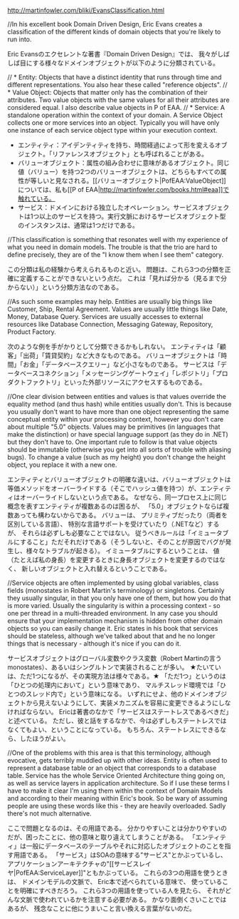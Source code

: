 http://martinfowler.com/bliki/EvansClassification.html

//In his excellent book Domain Driven Design, Eric Evans creates a classification of the different kinds of domain objects that you're likely to run into.

Eric Evansのエクセレントな著書『Domain Driven Design』では、
我々がしばしば目にする様々なドメインオブジェクトが以下のように分類されている。

//    * Entity: Objects that have a distinct identity that runs through time and different representations. You also hear these called "reference objects".
//    * Value Object: Objects that matter only has the combination of their attributes. Two value objects with the same values for all their attributes are considered equal. I also describe value objects in P of EAA.
//  * Service: A standalone operation within the context of your domain. A Service Object collects one or more services into an object. Typically you will have only one instance of each service object type within your execution context.

* エンティティ：アイデンティティを持ち、時間経過によって形を変えるオブジェクト。「リファレンスオブジェクト」とも呼ばれることがある。
* バリューオブジェクト：属性の組み合わせに意味があるオブジェクト。同じ値（バリュー）を持つ2つのバリューオブジェクトは、どちらもすべての属性が等しいと見なされる。[[バリューオブジェクト|PofEAA:ValueObject]]については、私も[[P of EAA|http://martinfowler.com/books.html#eaa]]で触れている。
* サービス：ドメインにおける独立したオペレーション。サービスオブジェクトは1つ以上のサービスを持つ。実行文脈におけるサービスオブジェクト型のインスタンスは、通常は1つだけである。

//This classification is something that resonates well with my experience of what you need in domain models. The trouble is that the trio are hard to define precisely, they are of the "I know them when I see them" category.

この分類は私の経験から考えられるものと近い。
問題は、これら3つの分類を正確に定義することができないという点だ。
これは「見れば分かる（見るまで分からない）」という分類方法なのである。

//As such some examples may help. Entities are usually big things like Customer, Ship, Rental Agreement. Values are usually little things like Date, Money, Database Query. Services are usually accesses to external resources like Database Connection, Messaging Gateway, Repository, Product Factory.

次のような例を手がかりとして分類できるかもしれない。
エンティティは「顧客」「出荷」「賃貸契約」など大きなものである。
バリューオブジェクトは「時間」「お金」「データベースクエリー」など小さなものである。
サービスは「データベースコネクション」「メッセージングゲートウェイ」「レポジトリ」「プロダクトファクトリ」といった外部リソースにアクセスするものである。

//One clear division between entities and values is that values override the equality method (and thus hash) while entities usually don't. This is because you usually don't want to have more than one object representing the same conceptual entity within your processing context, however you don't care about multiple "5.0" objects. Values may be primitives (in languages that make the distinction) or have special language support (as they do in .NET) but they don't have to. One important rule to follow is that value objects should be immutable (otherwise you get into all sorts of trouble with aliasing bugs). To change a value (such as my height) you don't change the height object, you replace it with a new one.

エンティティとバリューオブジェクトの明確な違いは、バリューオブジェクトは等価メソッドをオーバーライドする（そこでハッシュ値を持つ）が、エンティティはオーバーライドしないという点である。
なぜなら、同一プロセス上に同じ概念を表すエンティティが複数あるのは困るが、
「5.0」オブジェクトならば複数あっても構わないからである。
バリューは、
プリミティブだったり（両者を区別している言語）、
特別な言語サポートを受けていたり（.NETなど）するが、
それらは必ずしも必要なことではない。
従うべきルールは「イミュータブルにすること」ただそれだけである（そうしないと、そのことが原因でバグが発生し、様々なトラブルが起きる）。
イミュータブルにするということは、
値（たとえば私の身長）を変更するときに身長オブジェクトを変更するのではなく、
新しいオブジェクトと入れ替えるということである。

//Service objects are often implemented by using global variables, class fields (monostates in Robert Martin's terminology) or singletons. Certainly they usually singular, in that you only have one of them, but how you do that is more varied. Usually the singularity is within a processing context - so one per thread in a multi-threaded environment. In any case you should ensure that your implementation mechanism is hidden from other domain objects so you can easily change it. Eric states in his book that services should be stateless, although we've talked about that and he no longer things that is necessary - although it's nice if you can do it.

サービスオブジェクトはグローバル変数やクラス変数（Robert Martinの言うmonostates）、あるいはシングルトンで実装されることが多い。
★たいていは、ただ1つになるが、その実現方法は様々である。★
「ただ1つ」というのは「ひとつの処理内において」という意味であり、
マルチスレッド環境では「ひとつのスレッド内で」という意味になる。
いずれにせよ、他のドメインオブジェクトから見えないようにして、実装メカニズムを容易に変更できるようにしなければならない。
Ericは著書のなかで「サービスはステートレスであるべきだ」と述べている。
ただし、彼と話をするなかで、今は必ずしもステートレスではなくてもよい、ということになっている。
もちろん、ステートレスにできるなら、したほうがよい。

//One of the problems with this area is that this terminology, although evocative, gets terribly muddled up with other ideas. Entity is often used to represent a database table or an object that corresponds to a database table. Service has the whole Service Oriented Architecture thing going on, as well as service layers in application architecture. So if I use these terms I have to make it clear I'm using them within the context of Domain Models and according to their meaning within Eric's book. So be wary of assuming people are using these words like this - they are heavily overloaded. Sadly there's not much alternative.

ここで問題となるのは、その用語である。
分かりやすいことは分かりやすいのだが、困ったことに、他の意味と取り違えてしまうことがある。
「エンティティ」は一般にデータベースのテーブルやそれに対応したオブジェクトのことを指す用語である。
「サービス」はSOAの意味する"サービス"とかぶっているし、
アプリケーションアーキテクチャの"[[サービスレイヤ|PofEAA:ServiceLayer]]"ともかぶっている。
これらの3つの用語を使うときは、
ドメインモデルの文脈で、
Eric本で述べられている意味で、
使っていることを明確にすべきだろう。
これら3つの用語を使っている人を見たら、
それがどんな文脈で使われているかを注意する必要がある。
かなり面倒くさいことではあるが、
残念なことに他にうまいこと言い換える言葉がないのだ。
